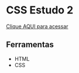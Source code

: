 # CSS Estudo 2

[Clique AQUI para acessar](https://nepht022.github.io/studies/CSS/estudo2)


## Ferramentas

- HTML
- CSS
